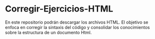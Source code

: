 # Corregir-Ejercicios-HTML
En este repositorio podrán descargar los archivos HTML. El objetivo se enfoca en corregir la sintaxis del código y consolidar los conocimientos sobre la estructura de un documento Html.
